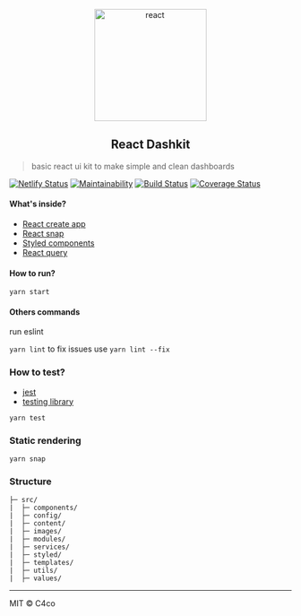 <p align="center">
  <img alt="react" src="https://i.imgur.com/VG6A5rz.png" width="200" />
</p>

<h2 align="center">
  React Dashkit
</h2>

> basic react ui kit to make simple and clean dashboards

[![Netlify Status](https://api.netlify.com/api/v1/badges/488c5c39-b4bd-4dbc-b0c2-421d562e2a85/deploy-status)](https://app.netlify.com/sites/dashkit/deploys)
[![Maintainability](https://api.codeclimate.com/v1/badges/21585cdb9e36be2710a9/maintainability)](https://codeclimate.com/github/C4co/react-dashkit/maintainability)
[![Build Status](https://travis-ci.com/C4co/react-dashkit.svg?branch=master)](https://travis-ci.com/C4co/react-dashkit)
[![Coverage Status](https://coveralls.io/repos/github/C4co/react-dashkit/badge.svg?branch=master)](https://coveralls.io/github/C4co/react-dashkit?branch=master)

#### What's inside?

- [React create app](https://create-react-app.dev/docs/getting-started/)
- [React snap](https://github.com/stereobooster/react-snap)
- [Styled components](https://styled-components.com/)
- [React query](https://github.com/tannerlinsley/react-query)

#### How to run?

```yarn start ```

#### Others commands

run eslint

```yarn lint``` to fix issues use ```yarn lint --fix```

### How to test?

- [jest](https://jestjs.io/)
- [testing library](https://testing-library.com/docs/react-testing-library/intro/)

```yarn test```

### Static rendering

```yarn snap```

### Structure

```
├─ src/
|  ├─ components/
|  ├─ config/
|  ├─ content/
|  ├─ images/
|  ├─ modules/
|  ├─ services/
|  ├─ styled/
|  ├─ templates/
|  ├─ utils/
|  ├─ values/
```
---

MIT © C4co

